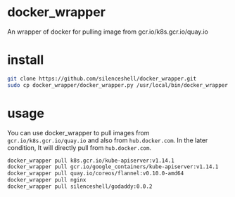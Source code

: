 # docker_wrapper
An wrapper of docker for pulling image from gcr.io/k8s.gcr.io/quay.io

# install

```bash
git clone https://github.com/silenceshell/docker_wrapper.git
sudo cp docker_wrapper/docker_wrapper.py /usr/local/bin/docker_wrapper
```

# usage

You can use docker_wrapper to pull images from `gcr.io/k8s.gcr.io/quay.io` and also from `hub.docker.com`. In the later condition, It will directly pull from `hub.docker.com`.

```bash
docker_wrapper pull k8s.gcr.io/kube-apiserver:v1.14.1
docker_wrapper pull gcr.io/google_containers/kube-apiserver:v1.14.1
docker_wrapper pull quay.io/coreos/flannel:v0.10.0-amd64
docker_wrapper pull nginx
docker_wrapper pull silenceshell/godaddy:0.0.2
```
